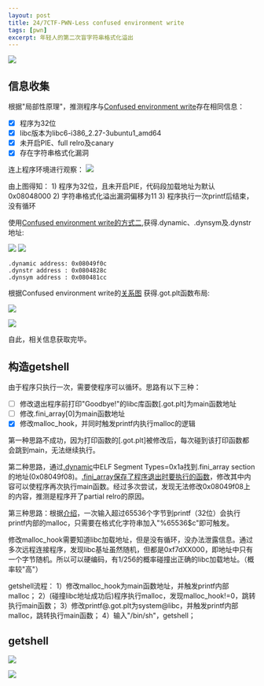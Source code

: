 ```yaml
---
layout: post
title: 24/7CTF-PWN-Less confused environment write
tags: [pwn]
excerpt: 年轻人的第二次盲字符串格式化溢出
---
```



![](/assets/img/247ctf/pwn/less_confused_environment_write/logo.jpg)

## 信息收集
根据"局部性原理"，推测程序与[Confused environment write](https://dam0cles.github.io/2022/05/05/confused_envrionment_write.html)存在相同信息：

- [x] 程序为32位
- [x] libc版本为libc6-i386_2.27-3ubuntu1_amd64
- [x] 未开启PIE、full relro及canary
- [x] 存在字符串格式化漏洞

连上程序环境进行观察：
![](/assets/img/247ctf/pwn/less_confused_environment_write/1.png)

由上图得知：
	1) 程序为32位，且未开启PIE，代码段加载地址为默认0x08048000
	2) 字符串格式化溢出漏洞偏移为11
	3) 程序执行一次printf后结束，没有循环


使用[Confused environment write的方式二](https://dam0cles.github.io/2022/05/05/confused_envrionment_write.html#method_2),获得.dynamic、.dynsym及.dynstr地址:

![](/assets/img/247ctf/pwn/less_confused_environment_write/2.png)
<span id="dynamic_layout"></span>
![](/assets/img/247ctf/pwn/less_confused_environment_write/3.png)

	.dynamic address: 0x08049f0c
	.dynstr address : 0x0804828c
	.dynsym address : 0x080481cc

根据Confused environment write的[关系图](https://dam0cles.github.io/2022/05/05/confused_envrionment_write.html#all_rela)
获得.got.plt函数布局:

![](/assets/img/247ctf/pwn/less_confused_environment_write/4.png)

![](/assets/img/247ctf/pwn/less_confused_environment_write/5.png)

自此，相关信息获取完毕。

## 构造getshell
由于程序只执行一次，需要使程序可以循环。思路有以下三种：
- [ ] 修改退出程序前打印"Goodbye!"的libc库函数[.got.plt]为main函数地址
- [ ] 修改.fini_array[0]为main函数地址
- [x] 修改malloc_hook，并同时触发printf内执行malloc的逻辑

第一种思路不成功，因为打印函数的[.got.plt]被修改后，每次碰到该打印函数都会跳到main，无法继续执行。

第二种思路，通过[.dynamic](#dynamic_layout)中ELF Segment Types=0x1a找到.fini_array section的地址(0x08049f08)。[.fini_array保存了程序退出时要执行的函数](http://blog.k3170makan.com/2018/10/introduction-to-elf-format-part-v.html)，修改其中内容可以使程序再次执行main函数。经过多次尝试，发现无法修改0x08049f08上的内容，推测是程序开了partial relro的原因。

第三种思路：根据[介绍](https://github.com/Naetw/CTF-pwn-tips#use-printf-to-trigger-malloc-and-free)，一次输入超过65536个字节到printf（32位）会执行printf内部的malloc，只需要在格式化字符串加入"%65536$c"即可触发。

修改malloc_hook需要知道libc加载地址，但是没有循环，没办法泄露信息。通过多次远程连接程序，发现libc基址虽然随机，但都是0xf7dXX000，即地址中只有一个字节随机。所以可以硬编码，有1/256的概率碰撞出正确的libc加载地址。（概率较"高"）

getshell流程：
	1）修改malloc_hook为main函数地址，并触发printf内部malloc；
	2）(碰撞libc地址成功后)程序执行malloc，发现malloc_hook!=0，跳转执行main函数；
	3）修改printf@.got.plt为system@libc，并触发printf内部malloc，跳转执行main函数；
	4）输入"/bin/sh"，getshell；

## getshell

![](/assets/img/247ctf/pwn/less_confused_environment_write/6.png)

![](/assets/img/247ctf/pwn/less_confused_environment_write/7.png)